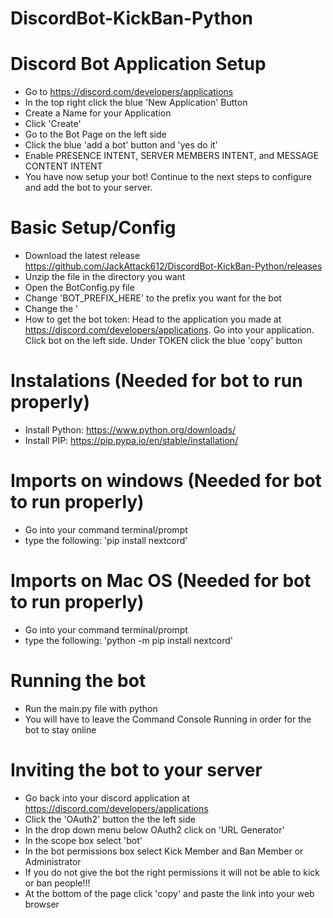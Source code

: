# DiscordBot-KickBan-Python

# Discord Bot Application Setup
- Go to https://discord.com/developers/applications
- In the top right click the blue 'New Application' Button
- Create a Name for your Application
- Click 'Create'
- Go to the Bot Page on the left side
- Click the blue 'add a bot' button and 'yes do it'
- Enable PRESENCE INTENT, SERVER MEMBERS INTENT, and MESSAGE CONTENT INTENT
- You have now setup your bot! Continue to the next steps to configure and add the bot to your server.
 
# Basic Setup/Config
- Download the latest release https://github.com/JackAttack612/DiscordBot-KickBan-Python/releases
- Unzip the file in the directory you want
- Open the BotConfig.py file
- Change 'BOT_PREFIX_HERE' to the prefix you want for the bot
- Change the '
- How to get the bot token: Head to the application you made at https://discord.com/developers/applications. Go into your application. Click bot on the left side. Under TOKEN click the blue 'copy' button

# Instalations (Needed for bot to run properly)
- Install Python: https://www.python.org/downloads/
- Install PIP: https://pip.pypa.io/en/stable/installation/

# Imports on windows (Needed for bot to run properly)
- Go into your command terminal/prompt
- type the following: 'pip install nextcord'

# Imports on Mac OS (Needed for bot to run properly)
- Go into your command terminal/prompt
- type the following: 'python -m pip install nextcord'

# Running the bot
- Run the main.py file with python
- You will have to leave the Command Console Running in order for the bot to stay online

# Inviting the bot to your server
- Go back into your discord application at https://discord.com/developers/applications
- Click the 'OAuth2' button the the left side
- In the drop down menu below OAuth2 click on 'URL Generator'
- In the scope box select 'bot'
- In the bot permissions box select Kick Member and Ban Member or Administrator
- If you do not give the bot the right permissions it will not be able to kick or ban people!!!
- At the bottom of the page click 'copy' and paste the link into your web browser
